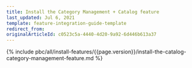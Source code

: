 ```yaml
---
title: Install the Category Management + Catalog feature
last_updated: Jul 6, 2021
template: feature-integration-guide-template
redirect_from:
originalArticleId: c0523c5a-4440-4d20-9a92-6d446b613a37
---
```


{% include pbc/all/install-features/{{page.version}}/install-the-catalog-category-management-feature.md %} <!-- To edit, see /_includes/pbc/all/install-features/202311.0/install-the-catalog-category-management-feature.md -->
